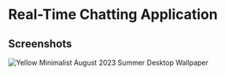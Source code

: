# Real-Time Chatting Application

## Screenshots
![Yellow Minimalist August 2023 Summer Desktop Wallpaper](https://github.com/kashifnezam/chatapp2/assets/110665700/68f75985-e041-47a7-a4f8-319b08fc8da4)
